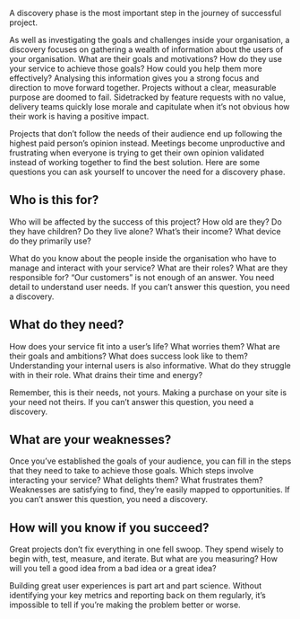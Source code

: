 A discovery phase is the most important step in the journey of successful project.

As well as investigating the goals and challenges inside your organisation, a discovery focuses on gathering a wealth of information about the users of your organisation. What are their goals and motivations? How do they use your service to achieve those goals? How could you help them more effectively? Analysing this information gives you a strong focus and direction to move forward together.
Projects without a clear, measurable purpose are doomed to fail. Sidetracked by feature requests with no value, delivery teams quickly lose morale and capitulate when it’s not obvious how their work is having a positive impact.

Projects that don’t follow the needs of their audience end up following the highest paid person’s opinion instead. Meetings become unproductive and frustrating when everyone is trying to get their own opinion validated instead of working together to find the best solution.
Here are some questions you can ask yourself to uncover the need for a discovery phase.

## Who is this for?

Who will be affected by the success of this project? How old are they? Do they have children? Do they live alone? What’s their income? What device do they primarily use?

What do you know about the people inside the organisation who have to manage and interact with your service? What are their roles? What are they responsible for?
“Our customers” is not enough of an answer. You need detail to understand user needs. If you can’t answer this question, you need a discovery.

## What do they need?

How does your service fit into a user’s life? What worries them? What are their goals and ambitions? What does success look like to them?
Understanding your internal users is also informative. What do they struggle with in their role. What drains their time and energy?

Remember, this is their needs, not yours. Making a purchase on your site is your need not theirs. If you can’t answer this question, you need a discovery.


## What are your weaknesses?

Once you’ve established the goals of your audience, you can fill in the steps that they need to take to achieve those goals. Which steps involve interacting your service? What delights them? What frustrates them?
Weaknesses are satisfying to find, they’re easily mapped to opportunities. If you can’t answer this question, you need a discovery.

## How will you know if you succeed?

Great projects don’t fix everything in one fell swoop. They spend wisely to begin with, test, measure, and iterate. But what are you measuring? How will you tell a good idea from a bad idea or a great idea?

Building great user experiences is part art and part science. Without identifying your key metrics and reporting back on them regularly, it’s impossible to tell if you’re making the problem better or worse.
